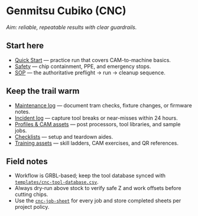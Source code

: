 # Genmitsu Cubiko (CNC)

_Aim: reliable, repeatable results with clear guardrails._

## Start here
- [Quick Start](./quickstart.md) — practice run that covers CAM-to-machine basics.
- [Safety](./safety.md) — chip containment, PPE, and emergency stops.
- [SOP](./sop.md) — the authoritative preflight → run → cleanup sequence.

## Keep the trail warm
- [Maintenance log](./logs/maintenance-log.csv) — document tram checks, fixture changes, or firmware notes.
- [Incident log](./logs/incident-log.csv) — capture tool breaks or near-misses within 24 hours.
- [Profiles & CAM assets](./profiles/) — post processors, tool libraries, and sample jobs.
- [Checklists](./checklists/) — setup and teardown aides.
- [Training assets](./training/) — skill ladders, CAM exercises, and QR references.

## Field notes
- Workflow is GRBL-based; keep the tool database synced with [`templates/cnc-tool-database.csv`](../../templates/cnc-tool-database.csv).
- Always dry-run above stock to verify safe Z and work offsets before cutting chips.
- Use the [`cnc-job-sheet`](../../templates/cnc-job-sheet.md) for every job and store completed sheets per project policy.
